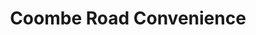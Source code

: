 ---
title: "Coombe Road Convenience"
url: /brighton-und-hove/coombe-road-convenience/
shop: Lebensmittel
---